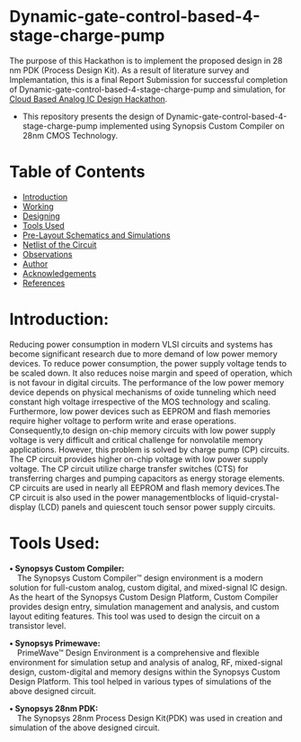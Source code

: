 # Dynamic-gate-control-based-4-stage-charge-pump
The purpose of this Hackathon is to implement the proposed design in 28 nm PDK (Process Design Kit).
As a result of literature survey and Implemantation, this is a final Report Submission for successful completion of Dynamic-gate-control-based-4-stage-charge-pump and simulation, for [Cloud Based Analog IC Design Hackathon](https://www.iith.ac.in/events/2022/02/15/Cloud-Based-Analog-IC-Design-Hackathon/).
- This repository presents the design of Dynamic-gate-control-based-4-stage-charge-pump implemented using Synopsis Custom Compiler on 28nm CMOS Technology.

# Table of Contents
 * [Introduction](#introduction)
 * [Working](#working)
 * [Designing](#designing)
 * [Tools Used](#Tools-Used)
 * [Pre-Layout Schematics and Simulations](#pre-Layout-Schematics-and-Simulations)
 * [Netlist of the Circuit](#netlist-of-the-Circuit)
 * [Observations](#observations)
 * [Author](#author)
 * [Acknowledgements](#acknowledgements)
 * [References](#references)

# Introduction:

Reducing power consumption in modern VLSI circuits and systems has become significant research due to more demand of low power memory devices. To reduce power consumption, the power supply voltage tends to be scaled down. It also reduces noise margin and speed of operation, which is not favour in digital circuits. The performance of the low power memory device depends on physical mechanisms of oxide tunneling which need constant high voltage irrespective of the MOS technology and scaling. Furthermore, low power devices such as EEPROM and flash memories require higher voltage to perform write and erase operations. Consequently,to design on-chip memory circuits with low power supply voltage is very difficult and critical challenge for nonvolatile memory applications. However, this problem is solved by charge pump (CP) circuits. The CP circuit provides higher on-chip voltage with low power supply voltage. The CP circuit utilize charge transfer switches (CTS) for transferring charges and pumping capacitors as energy storage elements. CP circuits are used in nearly all EEPROM and flash memory devices.The CP circuit is also used in the power managementblocks of liquid-crystal-display (LCD) panels and quiescent touch sensor power supply circuits.

# Tools Used:

<b>• Synopsys Custom Compiler:</b></br>
&emsp;The Synopsys Custom Compiler™ design environment is a modern solution for full-custom analog, custom digital, and mixed-signal IC design. As the heart of the Synopsys Custom Design Platform, Custom Compiler provides design entry, simulation management and analysis, and custom layout editing features. This tool was used to design the circuit on a transistor level.

<b>• Synopsys Primewave:</b></br>
&emsp;PrimeWave™ Design Environment is a comprehensive and flexible environment for simulation setup and analysis of analog, RF, mixed-signal design, custom-digital and memory designs within the Synopsys Custom Design Platform. This tool helped in various types of simulations of the above designed circuit.

<b>• Synopsys 28nm PDK:</b></br>
&emsp;The Synopsys 28nm Process Design Kit(PDK) was used in creation and simulation of the above designed circuit.
